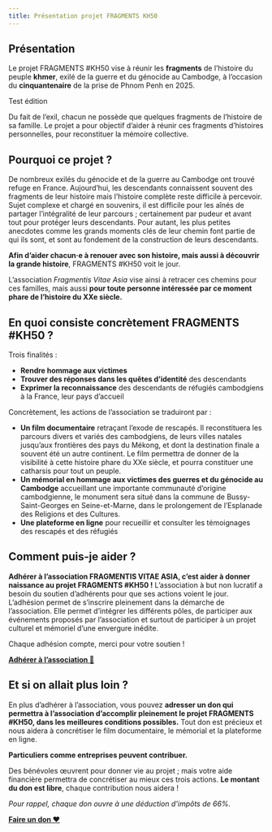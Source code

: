 ```yaml
---
title: Présentation projet FRAGMENTS KH50
---
```


## Présentation

Le projet FRAGMENTS #KH50 vise à réunir les **fragments** de l’histoire du peuple **khmer**, exilé de la guerre et du génocide au Cambodge, à l’occasion du **cinquantenaire** de la prise de Phnom Penh en 2025.

Test édition

Du fait de l’exil, chacun ne possède que quelques fragments de l’histoire de sa famille. Le projet a pour objectif d’aider à réunir ces fragments d’histoires personnelles, pour reconstituer la mémoire collective.

## Pourquoi ce projet ?

De nombreux exilés du génocide et de la guerre au Cambodge ont trouvé refuge en France. Aujourd’hui, les descendants connaissent souvent des fragments de leur histoire mais l’histoire complète reste difficile à percevoir. Sujet complexe et chargé en souvenirs, il est difficile pour les aînés de partager l’intégralité de leur parcours ; certainement par pudeur et avant tout pour protéger leurs descendants. Pour autant, les plus petites anecdotes comme les grands moments clés de leur chemin font partie de qui ils sont, et sont au fondement de la construction de leurs descendants.

**Afin d’aider chacun·e à renouer avec son histoire, mais aussi à découvrir la grande histoire**, FRAGMENTS #KH50 voit le jour.

L’association _Fragmentis Vitae Asia_ vise ainsi à retracer ces chemins pour ces familles, mais aussi **pour toute personne intéressée par ce moment phare de l’histoire du XXe siècle.**

## En quoi consiste concrètement FRAGMENTS #KH50 ?

Trois finalités :

- **Rendre hommage aux victimes**
- **Trouver des réponses dans les quêtes d’identité** des descendants
- **Exprimer la reconnaissance** des descendants de réfugiés cambodgiens à la France, leur pays d’accueil

Concrètement, les actions de l’association se traduiront par :

- **Un film documentaire** retraçant l’exode de rescapés. Il reconstituera les parcours divers et variés des cambodgiens, de leurs villes natales jusqu’aux frontières des pays du Mékong, et dont la destination finale a souvent été un autre continent. Le film permettra de donner de la visibilité à cette histoire phare du XXe siècle, et pourra constituer une catharsis pour tout un peuple.
- **Un mémorial en hommage aux victimes des guerres et du génocide au Cambodge** accueillant une importante communauté d’origine cambodgienne, le monument sera situé dans la commune de Bussy-Saint-Georges en Seine-et-Marne, dans le prolongement de l’Esplanade des Religions et des Cultures.
- **Une plateforme en ligne** pour recueillir et consulter les témoignages des rescapés et des réfugiés

## Comment puis-je aider ?

**Adhérer à l’association FRAGMENTIS VITAE ASIA, c’est aider à donner naissance au projet FRAGMENTS #KH50 !**
L’association à but non lucratif a besoin du soutien d’adhérents pour que ses actions voient le jour. L’adhésion permet de s’inscrire pleinement dans la démarche de l’association. Elle permet d’intégrer les différents pôles, de participer aux événements proposés par l’association et surtout de participer à un projet culturel et mémoriel d’une envergure inédite.

Chaque adhésion compte, merci pour votre soutien !

[**Adhérer à l’association 🤝**](https://www.helloasso.com/associations/fragmentis-vitae/adhesions/adhesion)

## Et si on allait plus loin ?

En plus d’adhérer à l’association, vous pouvez **adresser un don qui permettra à l’association d’accomplir pleinement le projet FRAGMENTS #KH50, dans les meilleures conditions possibles.** Tout don est précieux et nous aidera à concrétiser le film documentaire, le mémorial et la plateforme en ligne.

**Particuliers comme entreprises peuvent contribuer.**

Des bénévoles œuvrent pour donner vie au projet ; mais votre aide financière permettra de concrétiser au mieux ces trois actions. **Le montant du don est libre**, chaque contribution nous aidera !

_Pour rappel, chaque don ouvre à une déduction d'impôts de 66%._

[**Faire un don ❤️**](https://www.helloasso.com/associations/fragmentis-vitae/formulaires/1)
